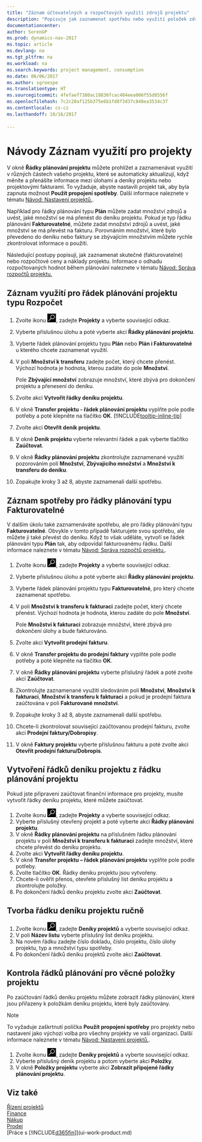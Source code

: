 ```yaml
---
title: "Záznam účtovatelných a rozpočtových využití zdrojů projektu"
description: "Popisuje jak zaznamenat spotřebu nebo využití položek zdrojů na projektu k usnadnění jeho řízení."
documentationcenter: 
author: SorenGP
ms.prod: dynamics-nav-2017
ms.topic: article
ms.devlang: na
ms.tgt_pltfrm: na
ms.workload: na
ms.search.keywords: project management, consumption
ms.date: 06/06/2017
ms.author: sgroespe
ms.translationtype: HT
ms.sourcegitcommit: 4fefaef7380ac10836fcac404eea006f55d8556f
ms.openlocfilehash: 7c2c20af125b375e6b1fd8f3d37c848ea3534c37
ms.contentlocale: cs-cz
ms.lasthandoff: 10/16/2017

---
```

# <a name="how-to-record-usage-for-jobs"></a>Návody Záznam využití pro projekty
V okně **Řádky plánování projektu** můžete prohlížet a zaznamenávat využití v různých částech vašeho projektu, které se automaticky aktualizují, když měníte a přenášíte informace mezi úlohami a deníky projektu nebo projektovými fakturami. To vyžaduje, abyste nastavili projekt tak, aby byla zapnuta možnost **Použít propojení spotřeby**. Další informace naleznete v tématu [Návod: Nastavení projektů.](projects-how-setup-jobs.md).  

Například pro řádky plánování typu **Plán** můžete zadat množství zdrojů a uvést, jaké množství se má přenést do deníku projektu. Pokud je typ řádku plánování **Fakturovatelné**, můžete zadat množství zdrojů a uvést, jaké množství se má převést na fakturu. Porovnáním množství, které bylo převedeno do deníku nebo faktury se zbývajícím množstvím můžete rychle zkontrolovat informace o použití.

Následující postupy popisují, jak zaznamenat skutečné (fakturovatelné) nebo rozpočtové ceny a náklady projektu. Informace o odhadu rozpočtovaných hodnot během plánování naleznete v tématu [Návod: Správa rozpočtů projektu.](projects-how-manage-budgets.md)

## <a name="to-record-usage-for-a-job-planning-line-of-type-budget"></a>Záznam využití pro řádek plánování projektu typu Rozpočet
1. Zvolte ikonu ![Vyhledat stránku nebo sestavu](media/ui-search/search_small.png "Ikona Vyhledat stránku nebo sestavu"), zadejte **Projekty** a vyberte související odkaz.  
2. Vyberte příslušnou úlohu a poté vyberte akci **Řádky plánování projektu**.
3. Vyberte řádek plánování projektu typu **Plán** nebo **Plán i Fakturovatelné** u kterého chcete zaznamenat využití.
4. V poli **Množství k transferu** zadejte počet, který chcete přenést. Výchozí hodnota je hodnota, kterou zadáte do pole **Množství**.

    Pole **Zbývající množství** zobrazuje množství, které zbývá pro dokončení projektu a přenesení do deníku.  
5. Zvolte akci **Vytvořit řádky deníku projektu**.
6. V okně **Transfer projektu - řádek plánování projektu** vyplňte pole podle potřeby a poté klepněte na tlačítko **OK**. [!INCLUDE[tooltip-inline-tip](includes/tooltip-inline-tip_md.md)]
7. Zvolte akci **Otevřít deník projektu**.  
8. V okně **Deník projektu** vyberte relevantní řádek a pak vyberte tlačítko **Zaúčtovat**.
9. V okně **Řádky plánování projektu** zkontrolujte zaznamenané využití pozorováním polí **Množství**, **Zbývajícího množství** a **Množství k transferu do deníku**.  
10. Zopakujte kroky 3 až 8, abyste zaznamenali další spotřebu.  

## <a name="to-record-usage-for-a-job-planning-line-of-type-billable"></a>Záznam spotřeby pro řádky plánování typu Fakturovatelné
V dalším úkolu také zaznamenáváte spotřebu, ale pro řádky plánování typu **Fakturovatelné**. Obvykle v tomto případě fakturujete svou spotřebu, ale můžete ji také převést do deníku. Když to však uděláte, vytvoří se řádek plánování typu **Plán** tak, aby odpovídal fakturovanému řádku. Další informace naleznete v tématu [Návod: Správa rozpočtů projektu.](projects-how-manage-budgets.md).

1. Zvolte ikonu ![Vyhledat stránku nebo sestavu](media/ui-search/search_small.png "Ikona Vyhledat stránku nebo sestavu"), zadejte **Projekty** a vyberte související odkaz.
2. Vyberte příslušnou úlohu a poté vyberte akci **Řádky plánování projektu**.  
3. Vyberte řádek plánování projektu typu **Fakturovatelné**, pro který chcete zaznamenat spotřebu.
4. V poli **Množství k transferu k fakturaci** zadejte počet, který chcete přenést. Výchozí hodnota je hodnota, kterou zadáte do pole **Množství**.

    Pole **Množství k fakturaci** zobrazuje množství, které zbývá pro dokončení úlohy a bude fakturováno.  
5. Zvolte akci **Vytvořit prodejní fakturu**.
6. V okně **Transfer projektu do prodejní faktury** vyplňte pole podle potřeby a poté klepněte na tlačítko **OK**.
7. V okně **Řádky plánování projektu** vyberte příslušný řádek a poté zvolte akci **Zaúčtovat**.
8. Zkontrolujte zaznamenané využití sledováním polí **Množství**, **Množství k fakturaci**, **Množství k transferu k fakturaci** a pokud je prodejní faktura zaúčtována v poli **Fakturované množství**.
9. Zopakujte kroky 3 až 8, abyste zaznamenali další spotřebu.  
10. Chcete-li zkontrolovat související zaúčtovanou prodejní fakturu, zvolte akci **Prodejní faktury/Dobropisy**.  
11. V okně **Faktury projektu** vyberte příslušnou fakturu a poté zvolte akci **Otevřít prodejní fakturu/Dobropis**.         

## <a name="to-create-job-journal-lines-from-job-planning-lines"></a>Vytvoření řádků deníku projektu z řádku plánování projektu
Pokud jste připraveni zaúčtovat finanční informace pro projekty, musíte vytvořit řádky deníku projektu, které můžete zaúčtovat.

1. Zvolte ikonu ![Vyhledat stránku nebo sestavu](media/ui-search/search_small.png "Ikona Vyhledat stránku nebo sestavu"), zadejte **Projekty** a vyberte související odkaz.  
2. Vyberte příslušný otevřený projekt a poté vyberte akci **Řádky plánování projektu**.  
3. V okně **Řádky plánování projektu** na příslušném řádku plánování projektu v poli **Množství k transferu k fakturaci** zadejte množství, které chcete převést do deníku projektu.  
4. Zvolte akci **Vytvořit řádky deníku projektu**.
5. V okně **Transfer projektu – řádek plánování projektu** vyplňte pole podle potřeby.  
6. Zvolte tlačítko **OK**. Řádky deníku projektu jsou vytvořeny.
7. Chcete-li ověřit přenos, otevřete příslušný list deníku projektu a zkontrolujte položky.  
8. Po dokončení řádků deníku projektu zvolte akci **Zaúčtovat**.  

## <a name="to-create-job-journal-lines-manually"></a>Tvorba řádku deníku projektu ručně
1. Zvolte ikonu ![Vyhledat stránku nebo sestavu](media/ui-search/search_small.png "Ikona Vyhledat stránku nebo sestavu"), zadejte **Deníky projektů** a vyberte související odkaz.  
2. V poli **Název listu** vyberte příslušný list deníku projektu.  
3. Na novém řádku zadejte číslo dokladu, číslo projektu, číslo úlohy projektu, typ a množství typu spotřeby.  
4. Po dokončení řádků deníku projektů zvolte akci **Zaúčtovat**.  

## <a name="to-review-planning-lines-for-a-job-ledger-entry"></a>Kontrola řádků plánování pro věcné položky projektu
Po zaúčtování řádků deníku projektu můžete zobrazit řádky plánování, které jsou přiřazeny k položkám deníku projektu, které byly zaúčtovány.

> [!NOTE]  
>   To vyžaduje zaškrtnutí políčka **Použít propojení spotřeby** pro projekty nebo nastavení jako výchozí volba pro všechny projekty ve vaší organizaci. Další informace naleznete v tématu [Návod: Nastavení projektů.](projects-how-setup-jobs.md).  

1. Zvolte ikonu ![Vyhledat stránku nebo sestavu](media/ui-search/search_small.png "Ikona Vyhledat stránku nebo sestavu"), zadejte **Deníky projektů** a vyberte související odkaz.  
2. Vyberte příslušný deník projektu a potom vyberte akci **Položky**.  
3. V okně **Položky projektu** vyberte akci **Zobrazit připojené řádky plánování projektu**.

## <a name="see-also"></a>Viz také
[Řízení projektů](projects-manage-projects.md)  
[Finance](finance.md)  
[Nákup](purchasing-manage-purchasing.md)         
[Prodej](sales-manage-sales.md)      
[Práce s [!INCLUDE[d365fin](includes/d365fin_md.md)]](ui-work-product.md)  

